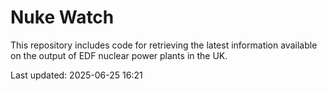 # Nuke Watch

This repository includes code for retrieving the latest information available on the output of EDF nuclear power plants in the UK.

Last updated: 2025-06-25 16:21